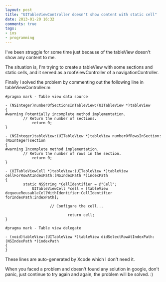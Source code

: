```yaml
---
layout: post
title: "UITableViewController doesn't show content with static cell"
date: 2013-01-20 16:32
comments: true
tags: 
- ios
- programming
---
```


I've been struggle for some time just because of the tableView doesn't show any content to me.

The situation is, I'm trying to create a tableView with some sections and static cells, and it served as a rootViewController of a navigationController.

Finally I solved the problem by commenting out the following line in tableViewController.m

```obj-c
#pragma mark - Table view data source

- (NSInteger)numberOfSectionsInTableView:(UITableView *)tableView
{
#warning Potentially incomplete method implementation.
        // Return the number of sections.
            return 0;
}

- (NSInteger)tableView:(UITableView *)tableView numberOfRowsInSection:(NSInteger)section
{
#warning Incomplete method implementation.
        // Return the number of rows in the section.
            return 0;
}

- (UITableViewCell *)tableView:(UITableView *)tableView cellForRowAtIndexPath:(NSIndexPath *)indexPath
{
        static NSString *CellIdentifier = @"Cell";
            UITableViewCell *cell = [tableView dequeueReusableCellWithIdentifier:CellIdentifier forIndexPath:indexPath];
                
                    // Configure the cell...
                        
                            return cell;
}

#pragma mark - Table view delegate

- (void)tableView:(UITableView *)tableView didSelectRowAtIndexPath:(NSIndexPath *)indexPath
{
}
```

These lines are auto-generated by Xcode which I don't need it.

When you faced a problem and doesn't found any solution in google, don't panic, just continue to try again and again, the problem will be solved. :)
